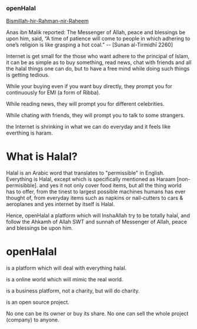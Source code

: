 ### openHalal

[Bismillah-hir-Rahman-nir-Raheem](https://user-images.githubusercontent.com/81549776/116485078-03673680-a8a8-11eb-9632-4f6a6b4be77a.jpg)

Anas ibn Malik reported: The Messenger of Allah, peace and blessings be upon him, said, “A time of patience will come to people in which adhering to one’s religion is like grasping a hot coal.”  -- [Sunan al-Tirmidhī 2260]

Internet is get small for the those who want adhere to the principal of Islam, it can be as simple as to buy something, read news, chat with friends and all the halal things one can do, but to have a free mind while doing such things is getting tedious.

While your buying even if you want buy directly, they prompt you for continuously for EMI (a form of Ribba).

While reading news, they will prompt you for different celebrities.

While chating with friends, they will prompt you to talk to some strangers.  

the Internet is shrinking in what we can do everyday and it feels like everthing is haram.

# What is Halal?   
Halal is an Arabic word that translates to "permissible" in English. Everything is Halal, except which is specifically mentioned as Haraam [non-permisibble]. and yes it not only cover food items, but all the thing world has to offer, from the tinest to largest possible machines humans has ever thought of, from everyday items such as napkins or nail-cutters to cars & aeroplanes and yes internet by itself is Halal.


Hence, openHalal a platform which will InshaAllah try to be totally halal, and follow the Ahkamh of Allah SWT and sunnah of Messenger of Allah, peace and blessings be upon him.

# openHalal 
is a platform which will deal with everything halal.

is a online world which will mimic the real world.

is a business platform, not a charity, but will do charity.

is an open source project.

No one can be its owner or buy its share. No one  can sell the whole project (company) to anyone.

